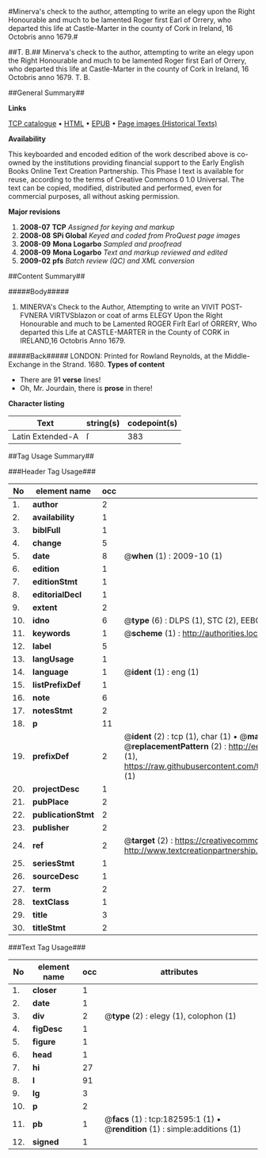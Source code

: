 #Minerva's check to the author, attempting to write an elegy upon the Right Honourable and much to be lamented Roger first Earl of Orrery, who departed this life at Castle-Marter in the county of Cork in Ireland, 16 Octobris anno 1679.#

##T. B.##
Minerva's check to the author, attempting to write an elegy upon the Right Honourable and much to be lamented Roger first Earl of Orrery, who departed this life at Castle-Marter in the county of Cork in Ireland, 16 Octobris anno 1679.
T. B.

##General Summary##

**Links**

[TCP catalogue](http://www.ota.ox.ac.uk/tcp/)  • 
[HTML](http://tei.it.ox.ac.uk/tcp/Texts-HTML/free/B01/B01561.html)  • 
[EPUB](http://tei.it.ox.ac.uk/tcp/Texts-EPUB/free/B01/B01561.epub) • 
[Page images (Historical Texts)](https://data.historicaltexts.jisc.ac.uk/view?pubId=eebo-99882652e&pageId=eebo-99882652e-182595-1)

**Availability**

This keyboarded and encoded edition of the
	       work described above is co-owned by the institutions
	       providing financial support to the Early English Books
	       Online Text Creation Partnership. This Phase I text is
	       available for reuse, according to the terms of Creative
	       Commons 0 1.0 Universal. The text can be copied,
	       modified, distributed and performed, even for
	       commercial purposes, all without asking permission.

**Major revisions**

1. __2008-07__ __TCP__ *Assigned for keying and markup*
1. __2008-08__ __SPi Global__ *Keyed and coded from ProQuest page images*
1. __2008-09__ __Mona Logarbo__ *Sampled and proofread*
1. __2008-09__ __Mona Logarbo__ *Text and markup reviewed and edited*
1. __2009-02__ __pfs__ *Batch review (QC) and XML conversion*

##Content Summary##

#####Body#####

1. MINERVA's Check to the Author, Attempting to write an
VIVIT POST-FVNERA VIRTVSblazon or coat of arms
ELEGY Upon the Right Honourable and much to be Lamented ROGER Firſt Earl of ORRERY, Who departed this Life at CASTLE-MARTER in the County of CORK in IRELAND,16 Octobris Anno 1679.

#####Back#####
LONDON: Printed for Rowland Reynolds, at the Middle-Exchange in the Strand. 1680.
**Types of content**

  * There are 91 **verse** lines!
  * Oh, Mr. Jourdain, there is **prose** in there!

**Character listing**


|Text|string(s)|codepoint(s)|
|---|---|---|
|Latin Extended-A|ſ|383|

##Tag Usage Summary##

###Header Tag Usage###

|No|element name|occ|attributes|
|---|---|---|---|
|1.|__author__|2||
|2.|__availability__|1||
|3.|__biblFull__|1||
|4.|__change__|5||
|5.|__date__|8| @__when__ (1) : 2009-10 (1)|
|6.|__edition__|1||
|7.|__editionStmt__|1||
|8.|__editorialDecl__|1||
|9.|__extent__|2||
|10.|__idno__|6| @__type__ (6) : DLPS (1), STC (2), EEBO-CITATION (1), PROQUEST (1), VID (1)|
|11.|__keywords__|1| @__scheme__ (1) : http://authorities.loc.gov/ (1)|
|12.|__label__|5||
|13.|__langUsage__|1||
|14.|__language__|1| @__ident__ (1) : eng (1)|
|15.|__listPrefixDef__|1||
|16.|__note__|6||
|17.|__notesStmt__|2||
|18.|__p__|11||
|19.|__prefixDef__|2| @__ident__ (2) : tcp (1), char (1)  •  @__matchPattern__ (2) : ([0-9\-]+):([0-9IVX]+) (1), (.+) (1)  •  @__replacementPattern__ (2) : http://eebo.chadwyck.com/downloadtiff?vid=$1&page=$2 (1), https://raw.githubusercontent.com/textcreationpartnership/Texts/master/tcpchars.xml#$1 (1)|
|20.|__projectDesc__|1||
|21.|__pubPlace__|2||
|22.|__publicationStmt__|2||
|23.|__publisher__|2||
|24.|__ref__|2| @__target__ (2) : https://creativecommons.org/publicdomain/zero/1.0/ (1), http://www.textcreationpartnership.org/docs/. (1)|
|25.|__seriesStmt__|1||
|26.|__sourceDesc__|1||
|27.|__term__|2||
|28.|__textClass__|1||
|29.|__title__|3||
|30.|__titleStmt__|2||


###Text Tag Usage###

|No|element name|occ|attributes|
|---|---|---|---|
|1.|__closer__|1||
|2.|__date__|1||
|3.|__div__|2| @__type__ (2) : elegy (1), colophon (1)|
|4.|__figDesc__|1||
|5.|__figure__|1||
|6.|__head__|1||
|7.|__hi__|27||
|8.|__l__|91||
|9.|__lg__|3||
|10.|__p__|2||
|11.|__pb__|1| @__facs__ (1) : tcp:182595:1 (1)  •  @__rendition__ (1) : simple:additions (1)|
|12.|__signed__|1||
